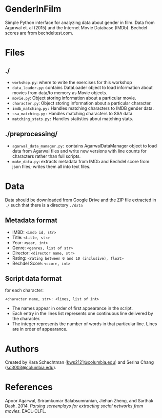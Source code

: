 # GenderInFilm
Simple Python interface for analyzing data about gender in film. Data from Agarwal et. al (2015) and the Internet Movie Database (IMDb). Bechdel scores are from bechdeltest.com.

# Files
## ./
- `workshop.py`: where to write the exercises for this workshop
- `data_loader.py`: contains DataLoader object to load information about movies from data/to memory as Movie objects.
- `movie.py`: Object storing information about a particular movie.
- `character.py`: Object storing information about a particular character.
- `imdb_matching.py:` Handles matching characters to IMDB gender data.
- `ssa_matching.py:` Handles matching characters to SSA data.
- `matching_stats.py:` Handles statistics about matching stats.

## ./preprocessing/
- `agarwal_data_manager.py:` contains AgarwalDataManager object to load data from Agarwal files and write new versions with line counts for characters rather than full scripts.
- `make_data.py`: extracts metadata from IMDb and Bechdel score from json files; writes them all into text files.


# Data
Data should be downloaded from Google Drive and the ZIP file extracted in `./` such that there is a directory `./data`

## Metadata format
- IMBD: `<imdb id, str>`
- Title: `<title, str>`
- Year: `<year, int>`
- Genre: `<genres, list of str>`
- Director: `<director name, str>`
- Rating: `<rating between 0 and 10 (inclusive), float>`
- Bechdel Score: `<score, int>`

## Script data format

for each character:
```
<character name, str>: <lines, list of int>
```

- The names appear in order of first appearance in the script.
- Each entry in the lines list represents one continuous line delivered by the character.
- The integer represents the number of words in that particular line. Lines are in order of appearance.

# Authors
Created by Kara Schechtman (kws2121@columbia.edu) and Serina Chang (sc3003@columbia.edu).

# References
Apoor Agarwal, Sriramkumar Balabsumranian, Jiehan Zheng, and Sarthak Dash. 2014. *Parsing screenplays for extracting social networks from movies.* EACL-CLFL.
